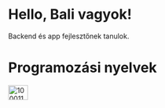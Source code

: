 # Hello, Bali vagyok!

Backend és app fejlesztőnek tanulok.

# Programozási nyelvek
<a href="#" target="_blank"><img align="center" src="[https://raw.githubusercontent.com/rahuldkjain/github-profile-readme-generator/master/src/images/icons/Social/facebook.svg](https://img.shields.io/badge/Python-grey?style=for-the-badge&logo=python)" alt="100011683902531e" height="30" width="40" /></a>
